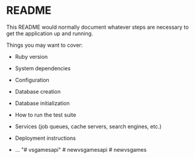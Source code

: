 # README

This README would normally document whatever steps are necessary to get the
application up and running.

Things you may want to cover:

* Ruby version

* System dependencies

* Configuration

* Database creation

* Database initialization

* How to run the test suite

* Services (job queues, cache servers, search engines, etc.)

* Deployment instructions

* ...
"# vsgamesapi" 
#   n e w v s g a m e s a p i  
 #   n e w v s g a m e s  
 